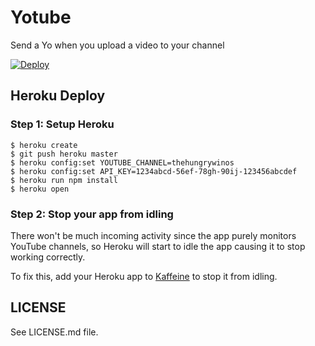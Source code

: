 Yotube
======
Send a Yo when you upload a video to your channel

[![Deploy](https://www.herokucdn.com/deploy/button.svg)](https://heroku.com/deploy?template=https://github.com/jonalmeida/yotube)


## Heroku Deploy

### Step 1: Setup Heroku
```
$ heroku create
$ git push heroku master
$ heroku config:set YOUTUBE_CHANNEL=thehungrywinos
$ heroku config:set API_KEY=1234abcd-56ef-78gh-90ij-123456abcdef
$ heroku run npm install
$ heroku open
```
### Step 2: Stop your app from idling
There won't be much incoming activity since the app purely monitors YouTube channels, so Heroku will start to idle the app causing it to stop working correctly.

To fix this, add your Heroku app to [Kaffeine](http://kaffeine.herokuapp.com/) to stop it from idling.

## LICENSE
See LICENSE.md file.
